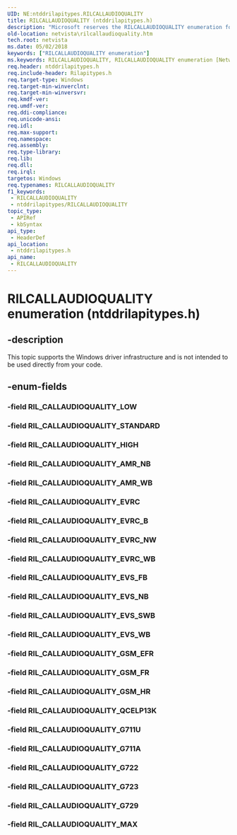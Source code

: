 ```yaml
---
UID: NE:ntddrilapitypes.RILCALLAUDIOQUALITY
title: RILCALLAUDIOQUALITY (ntddrilapitypes.h)
description: "Microsoft reserves the RILCALLAUDIOQUALITY enumeration for internal use only. Don't use this enumeration in your code."
old-location: netvista\rilcallaudioquality.htm
tech.root: netvista
ms.date: 05/02/2018
keywords: ["RILCALLAUDIOQUALITY enumeration"]
ms.keywords: RILCALLAUDIOQUALITY, RILCALLAUDIOQUALITY enumeration [Network Drivers Starting with Windows Vista], RIL_CALLAUDIOQUALITY_AMR_NB, RIL_CALLAUDIOQUALITY_AMR_WB, RIL_CALLAUDIOQUALITY_EVRC, RIL_CALLAUDIOQUALITY_EVRC_B, RIL_CALLAUDIOQUALITY_EVRC_NW, RIL_CALLAUDIOQUALITY_EVRC_WB, RIL_CALLAUDIOQUALITY_EVS_FB, RIL_CALLAUDIOQUALITY_EVS_NB, RIL_CALLAUDIOQUALITY_EVS_SWB, RIL_CALLAUDIOQUALITY_EVS_WB, RIL_CALLAUDIOQUALITY_G711A, RIL_CALLAUDIOQUALITY_G711U, RIL_CALLAUDIOQUALITY_G722, RIL_CALLAUDIOQUALITY_G723, RIL_CALLAUDIOQUALITY_G729, RIL_CALLAUDIOQUALITY_GSM_EFR, RIL_CALLAUDIOQUALITY_GSM_FR, RIL_CALLAUDIOQUALITY_GSM_HR, RIL_CALLAUDIOQUALITY_HIGH, RIL_CALLAUDIOQUALITY_MAX, RIL_CALLAUDIOQUALITY_QCELP13K, RIL_CALLAUDIOQUALITY_STANDARD, netvista.rilcallaudioquality, ntddrilapitypes/RILCALLAUDIOQUALITY, ntddrilapitypes/RIL_CALLAUDIOQUALITY_AMR_NB, ntddrilapitypes/RIL_CALLAUDIOQUALITY_AMR_WB, ntddrilapitypes/RIL_CALLAUDIOQUALITY_EVRC, ntddrilapitypes/RIL_CALLAUDIOQUALITY_EVRC_B, ntddrilapitypes/RIL_CALLAUDIOQUALITY_EVRC_NW, ntddrilapitypes/RIL_CALLAUDIOQUALITY_EVRC_WB, ntddrilapitypes/RIL_CALLAUDIOQUALITY_EVS_FB, ntddrilapitypes/RIL_CALLAUDIOQUALITY_EVS_NB, ntddrilapitypes/RIL_CALLAUDIOQUALITY_EVS_SWB, ntddrilapitypes/RIL_CALLAUDIOQUALITY_EVS_WB, ntddrilapitypes/RIL_CALLAUDIOQUALITY_G711A, ntddrilapitypes/RIL_CALLAUDIOQUALITY_G711U, ntddrilapitypes/RIL_CALLAUDIOQUALITY_G722, ntddrilapitypes/RIL_CALLAUDIOQUALITY_G723, ntddrilapitypes/RIL_CALLAUDIOQUALITY_G729, ntddrilapitypes/RIL_CALLAUDIOQUALITY_GSM_EFR, ntddrilapitypes/RIL_CALLAUDIOQUALITY_GSM_FR, ntddrilapitypes/RIL_CALLAUDIOQUALITY_GSM_HR, ntddrilapitypes/RIL_CALLAUDIOQUALITY_HIGH, ntddrilapitypes/RIL_CALLAUDIOQUALITY_MAX, ntddrilapitypes/RIL_CALLAUDIOQUALITY_QCELP13K, ntddrilapitypes/RIL_CALLAUDIOQUALITY_STANDARD
req.header: ntddrilapitypes.h
req.include-header: Rilapitypes.h
req.target-type: Windows
req.target-min-winverclnt: 
req.target-min-winversvr: 
req.kmdf-ver: 
req.umdf-ver: 
req.ddi-compliance: 
req.unicode-ansi: 
req.idl: 
req.max-support: 
req.namespace: 
req.assembly: 
req.type-library: 
req.lib: 
req.dll: 
req.irql: 
targetos: Windows
req.typenames: RILCALLAUDIOQUALITY
f1_keywords:
 - RILCALLAUDIOQUALITY
 - ntddrilapitypes/RILCALLAUDIOQUALITY
topic_type:
 - APIRef
 - kbSyntax
api_type:
 - HeaderDef
api_location:
 - ntddrilapitypes.h
api_name:
 - RILCALLAUDIOQUALITY
---
```


# RILCALLAUDIOQUALITY enumeration (ntddrilapitypes.h)


## -description

This topic supports the Windows driver infrastructure and is not intended to be used directly from your code.

## -enum-fields

### -field RIL_CALLAUDIOQUALITY_LOW

### -field RIL_CALLAUDIOQUALITY_STANDARD

### -field RIL_CALLAUDIOQUALITY_HIGH

### -field RIL_CALLAUDIOQUALITY_AMR_NB

### -field RIL_CALLAUDIOQUALITY_AMR_WB

### -field RIL_CALLAUDIOQUALITY_EVRC

### -field RIL_CALLAUDIOQUALITY_EVRC_B

### -field RIL_CALLAUDIOQUALITY_EVRC_NW

### -field RIL_CALLAUDIOQUALITY_EVRC_WB

### -field RIL_CALLAUDIOQUALITY_EVS_FB

### -field RIL_CALLAUDIOQUALITY_EVS_NB

### -field RIL_CALLAUDIOQUALITY_EVS_SWB

### -field RIL_CALLAUDIOQUALITY_EVS_WB

### -field RIL_CALLAUDIOQUALITY_GSM_EFR

### -field RIL_CALLAUDIOQUALITY_GSM_FR

### -field RIL_CALLAUDIOQUALITY_GSM_HR

### -field RIL_CALLAUDIOQUALITY_QCELP13K

### -field RIL_CALLAUDIOQUALITY_G711U

### -field RIL_CALLAUDIOQUALITY_G711A

### -field RIL_CALLAUDIOQUALITY_G722

### -field RIL_CALLAUDIOQUALITY_G723

### -field RIL_CALLAUDIOQUALITY_G729

### -field RIL_CALLAUDIOQUALITY_MAX


